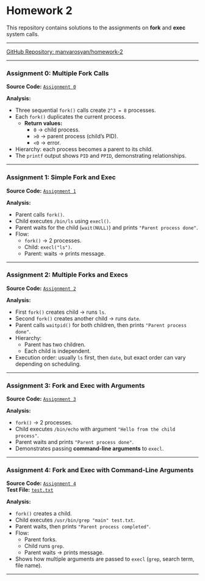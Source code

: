 # Homework 2

This repository contains solutions to the assignments on **fork** and **exec** system calls.  

---
[GitHub Repository: manvarosyan/homework-2](https://github.com/manvarosyan/homework-2)

---

### Assignment 0: Multiple Fork Calls
**Source Code:** [`Assignment 0`](multi_fork_seq.c)

**Analysis:**
- Three sequential `fork()` calls create `2^3 = 8` processes.
- Each `fork()` duplicates the current process.  
  - **Return values:**  
    - `0` → child process.  
    - `>0` → parent process (child’s PID).  
    - `<0` → error.  
- Hierarchy: each process becomes a parent to its child.  
- The `printf` output shows `PID` and `PPID`, demonstrating relationships.

---

### Assignment 1: Simple Fork and Exec
**Source Code:** [`Assignment 1`](simple_fork_exec.c)

**Analysis:**
- Parent calls `fork()`.  
- Child executes `/bin/ls` using `execl()`.  
- Parent waits for the child (`wait(NULL)`) and prints `"Parent process done"`.  
- Flow:  
  - `fork()` → 2 processes.  
  - Child: `execl("ls")`.  
  - Parent: waits → prints message.

---

### Assignment 2: Multiple Forks and Execs
**Source Code:** [`Assignment 2`](multiple_forks_execs.c)

**Analysis:**
- First `fork()` creates child → runs `ls`.  
- Second `fork()` creates another child → runs `date`.  
- Parent calls `waitpid()` for both children, then prints `"Parent process done"`.  
- Hierarchy:  
  - Parent has two children.  
  - Each child is independent.  
- Execution order: usually `ls` first, then `date`, but exact order can vary depending on scheduling.

---

### Assignment 3: Fork and Exec with Arguments
**Source Code:** [`Assignment 3`](fork_exec_with_argumanets.c)

**Analysis:**
- `fork()` → 2 processes.  
- Child executes `/bin/echo` with argument `"Hello from the child process"`.  
- Parent waits and prints `"Parent process done"`.  
- Demonstrates passing **command-line arguments** to `execl`.

---

### Assignment 4: Fork and Exec with Command-Line Arguments
**Source Code:** [`Assignment 4`](fork_exec_command_line.c)  
**Test File:** [`test.txt`](test.txt)

**Analysis:**
- `fork()` creates a child.  
- Child executes `/usr/bin/grep "main" test.txt`.  
- Parent waits, then prints `"Parent process completed"`.  
- Flow:  
  - Parent forks.  
  - Child runs `grep`.  
  - Parent waits → prints message.  
- Shows how multiple arguments are passed to `execl` (`grep`, search term, file name).

---

